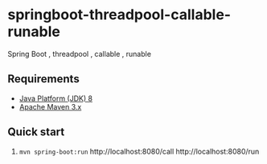 springboot-threadpool-callable-runable
============================

Spring Boot , threadpool , callable , runable

Requirements
------------
* [Java Platform (JDK) 8](http://www.oracle.com/technetwork/java/javase/downloads/index.html)
* [Apache Maven 3.x](http://maven.apache.org/)

Quick start
-----------
1. `mvn spring-boot:run`
http://localhost:8080/call
http://localhost:8080/run
